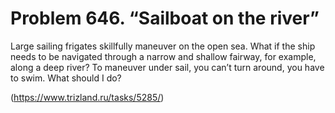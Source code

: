 # Problem 646. “Sailboat on the river”

Large sailing frigates skillfully maneuver on the open sea. What if the ship needs to be navigated through a narrow and shallow fairway, for example, along a deep river? To maneuver under sail, you can’t turn around, you have to swim. What should I do?

(https://www.trizland.ru/tasks/5285/)